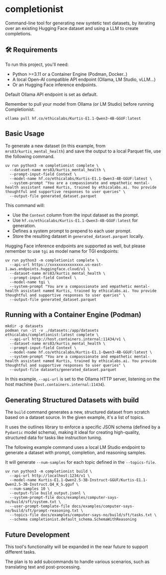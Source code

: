# completionist

Command-line tool for generating new syntetic text datasets, by iterating over an existing Hugging Face dataset and using a LLM to create completions.

## 🛠️ Requirements

To run this project, you'll need:

- Python >=3.11 or a Container Engine (Podman, Docker..)
- A local Open-AI compatible API endpoint (Ollama, LM Studio, vLLM...)
- Or an Hugging Face inference endpoints. 

Default Ollama API endpoint is set as default.

Remember to pull your model from Ollama (or LM Studio) before running Completionist.

```
ollama pull hf.co/ethicalabs/Kurtis-E1.1-Qwen3-4B-GGUF:latest
```

## Basic Usage

To generate a new dataset (in this example, from `mrs83/kurtis_mental_health`) and save the output to a local Parquet file, use the following command.

```
uv run python3 -m completionist complete \
  --dataset-name mrs83/kurtis_mental_health \
  --prompt-input-field Context \
  --model-name hf.co/ethicalabs/Kurtis-E1.1-Qwen3-4B-GGUF:latest \
  --system-prompt "You are a compassionate and empathetic mental-health assistant named Kurtis, trained by ethicalabs.ai. You provide thoughtful and supportive responses to user queries" \
  --output-file generated_dataset.parquet
```

This command will:

- Use the `Context` column from the input dataset as the prompt.
- Use `hf.co/ethicalabs/Kurtis-E1.1-Qwen3-4B-GGUF:latest` for generation.
- Defines a system prompt to prepend to each user prompt.
- Store the resulting dataset in `generated_dataset.parquet` locally.

Hugging Face inference endpoints are supported as well, but please remember to use `tgi` as model name for TGI endpoints:

```
uv run python3 -m completionist complete \
  --api-url https://xxxxxxxxxxxxxxx.us-east-1.aws.endpoints.huggingface.cloud/v1 \
  --dataset-name mrs83/kurtis_mental_health \
  --prompt-input-field Context \
  --model-name tgi \
  --system-prompt "You are a compassionate and empathetic mental-health assistant named Kurtis, trained by ethicalabs.ai. You provide thoughtful and supportive responses to user queries" \
  --output-file generated_dataset.parquet
```

## Running with a Container Engine (Podman)

```
mkdir -p datasets
podman run -it -v ./datasets:/app/datasets ethicalabs/completionist:latest complete \
  --api-url http://host.containers.internal:11434/v1 \
  --dataset-name mrs83/kurtis_mental_health \
  --prompt-input-field Context \
  --model-name hf.co/ethicalabs/Kurtis-E1.1-Qwen3-4B-GGUF:latest \
  --system-prompt "You are a compassionate and empathetic mental-health assistant named Kurtis, trained by ethicalabs.ai. You provide thoughtful and supportive responses to user queries" \
  --output-file datasets/generated_dataset.parquet
```

In this example, `--api-url` is set to the Ollama HTTP server, listening on the host machine (`host.containers.internal:11434`).

## Generating Structured Datasets with build

The `build` command generates a new, structured dataset from scratch based on a dataset source. In the given example, it's a list of topics.

It uses the outlines library to enforce a specific JSON schema (defined by a `Pydantic` model schema), making it ideal for creating high-quality, structured data for tasks like instruction tuning.

The following example command uses a local LM Studio endpoint to generate a dataset with prompt, completion, and reasoning samples.

It will generate `--num-samples` for each topic defined in the `--topics-file`.

```
uv run python3 -m completionist build \                              
  --api-url http://localhost:1234/v1 \
  --model-name Kurtis-E1.1-Qwen2.5-3B-Instruct-GGUF/Kurtis-E1.1-Qwen2.5-3B-Instruct.Q4_K_S.gguf \
  --num-samples 10 \
  --output-file build_output.jsonl \
  --system-prompt-file docs/examples/computer-says-no/build/sft/system.txt \
  --user-prompt-template-file docs/examples/computer-says-no/build/sft/prompt-reasoning.txt \
  --topics-file docs/examples/computer-says-no/build/sft/tasks.txt \
  --schema completionist.default_schema.SchemaWithReasoning
```

## Future Development

This tool's functionality will be expanded in the near future to support different tasks. 

The plan is to add subcommands to handle various scenarios, such as translating text and post-processing.
